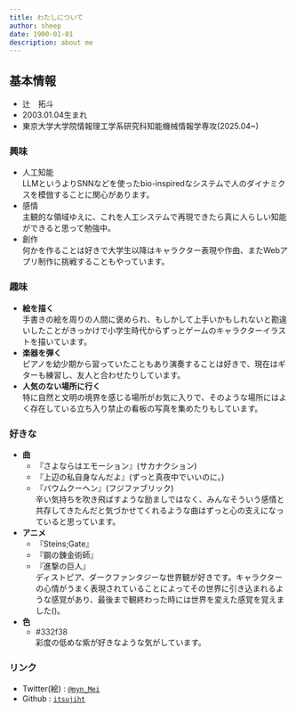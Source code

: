 ```yaml
---
title: わたしについて
author: sheep
date: 1900-01-01
description: about me
---
```


## 基本情報
- 辻　拓斗
- 2003.01.04生まれ
- 東京大学大学院情報理工学系研究科知能機械情報学専攻(2025.04~)

### 興味
- 人工知能  
	LLMというよりSNNなどを使ったbio-inspiredなシステムで人のダイナミクスを模倣することに関心があります。
- 感情  
	主観的な領域ゆえに、これを人工システムで再現できたら真に人らしい知能ができると思って勉強中。
- 創作  
	何かを作ることは好きで大学生以降はキャラクター表現や作曲、またWebアプリ制作に挑戦することもやっています。

### 趣味
- **絵を描く**  
	手書きの絵を周りの人間に褒められ、もしかして上手いかもしれないと勘違いしたことがきっかけで小学生時代からずっとゲームのキャラクターイラストを描いています。
- **楽器を弾く**  
	ピアノを幼少期から習っていたこともあり演奏することは好きで、現在はギターも練習し、友人と合わせたりしています。
- **人気のない場所に行く**  
	特に自然と文明の境界を感じる場所がお気に入りで、そのような場所にはよく存在している立ち入り禁止の看板の写真を集めたりもしています。

### 好きな
- **曲**  
	- 『さよならはエモーション』(サカナクション)
	- 『上辺の私自身なんだよ』(ずっと真夜中でいいのに。)
	- 『バウムクーヘン』(フジファブリック)  
		辛い気持ちを吹き飛ばすような励ましではなく、みんなそういう感情と共存してきたんだと気づかせてくれるような曲はずっと心の支えになっていると思っています。
- **アニメ**
	- 『Steins;Gate』
	- 『鋼の錬金術師』
	- 『進撃の巨人』  
		ディストピア、ダークファンタジーな世界観が好きです。キャラクターの心情がうまく表現されていることによってその世界に引き込まれるような感覚があり、最後まで観終わった時には世界を変えた感覚を覚えました()。
- **色**
	- <span style='color: #332f38'>\#332f38</span>  
		彩度の低めな紫が好きなような気がしています。

### リンク
- Twitter(絵) : [`@myn_Mei`](https://twitter.com/myn_Mei)
- Github : [`itsujiht`](https://github.com/itsujiht)
